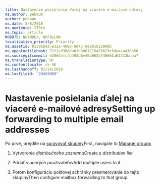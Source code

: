 ```yaml
---
title: Nastavenie posielania ďalej na viaceré e-mailové adresy
ms.author: pebaum
author: pebaum
ms.date: 5/8/2018
ms.audience: ITPro
ms.topic: article
ROBOTS: NOINDEX, NOFOLLOW
localization_priority: Priority
ms.assetid: 81205bed-e32a-468d-9d4c-9e881622908b
ms.openlocfilehash: 72f2a9368dabfd8001216478823c6deae4430b56
ms.sourcegitcommit: e2864efcfb493b6e46b662b746661a61232bdba7
ms.translationtype: MT
ms.contentlocale: sk-SK
ms.lasthandoff: 01/24/2019
ms.locfileid: "29489009"
---
```

# <a name="setting-up-forwarding-to-multiple-email-addresses"></a><span data-ttu-id="367ab-102">Nastavenie posielania ďalej na viaceré e-mailové adresy</span><span class="sxs-lookup"><span data-stu-id="367ab-102">Setting up forwarding to multiple email addresses</span></span>

<span data-ttu-id="367ab-103">Po prvé, prejdite na [spravovať skupiny](https://portal.office.com/adminportal/home#/groups)</span><span class="sxs-lookup"><span data-stu-id="367ab-103">First, navigate to [Manage groups](https://portal.office.com/adminportal/home#/groups)</span></span>
  
1. <span data-ttu-id="367ab-104">Vytvorenie *distribučného zoznamu*</span><span class="sxs-lookup"><span data-stu-id="367ab-104">Create a  *distribution list*</span></span> 
    
2. <span data-ttu-id="367ab-105">Pridať viacerých používateľov</span><span class="sxs-lookup"><span data-stu-id="367ab-105">Add multiple users to it</span></span>
    
3. <span data-ttu-id="367ab-106">Potom konfiguráciu poštovej schránky presmerovanie do tejto skupiny</span><span class="sxs-lookup"><span data-stu-id="367ab-106">Then configure mailbox forwarding to that group</span></span>
    

